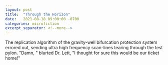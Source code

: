 ```yaml
---
layout: post
title:  "Through the Horizon"
date:   2021-08-18 09:00:00 -0700
categories: microfiction
excerpt_separator: <!--more-->
---
```

The replication algorithm of the gravity-well bifurcation protection system errored out, sending ultra high frequency scan-lines tearing through the test pylon. "Damn, " blurted Dr. Lett, "I thought for sure this would be our ticket home!"